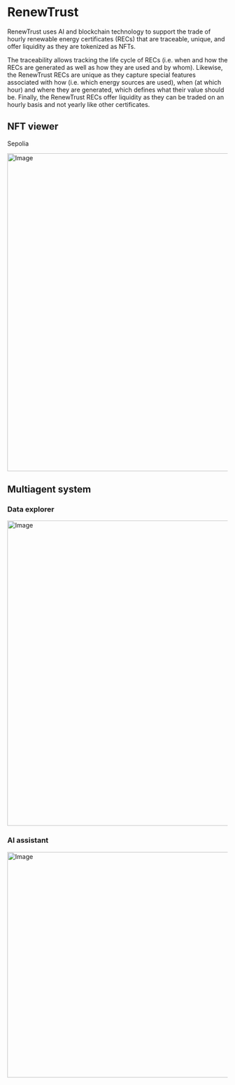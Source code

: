 # RenewTrust 
RenewTrust uses AI and blockchain technology to support the trade of hourly renewable energy certificates (RECs) that are traceable, unique, and offer liquidity as they are tokenized as NFTs. 

The traceability allows tracking the life cycle of RECs (i.e. when and how the RECs are generated as well as how they are used and by whom). Likewise, the RenewTrust RECs are unique as they capture special features associated with how (i.e. which energy sources are used), when (at which hour) and where they are generated, which defines what their value should be. Finally, the RenewTrust RECs offer liquidity as they can be traded on an hourly basis and not yearly like other certificates. 

## NFT viewer

Sepolia

<img width="802" height="727" alt="Image" src="https://github.com/user-attachments/assets/e663cc60-fffb-479d-bf06-9fa550dfa7c1" />

## Multiagent system

### Data explorer

<img width="1313" height="698" alt="Image" src="https://github.com/user-attachments/assets/45513e6b-9c60-40a3-aa6c-aecc72fe7b86" />

### AI assistant

<img width="1279" height="516" alt="Image" src="https://github.com/user-attachments/assets/87f7da33-8d2e-48c8-920a-ef29c8e3756b" />


